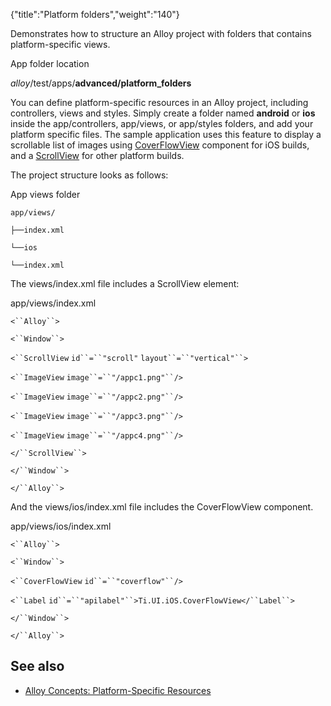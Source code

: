 {"title":"Platform folders","weight":"140"} 

Demonstrates how to structure an Alloy project with folders that contains platform-specific views.

App folder location

_alloy_/test/apps/**advanced/platform\_folders**

You can define platform-specific resources in an Alloy project, including controllers, views and styles. Simply create a folder named **android** or **ios** inside the app/controllers, app/views, or app/styles folders, and add your platform specific files. The sample application uses this feature to display a scrollable list of images using [CoverFlowView](#!/api/Titanium.UI.iOS.CoverFlowView) component for iOS builds, and a [ScrollView](#!/api/Titanium.UI.ScrollView) for other platform builds.

The project structure looks as follows:

App views folder

`app/views/`

`├──index.xml`

`└──ios`

`└──index.xml`

The views/index.xml file includes a ScrollView element:

app/views/index.xml

`<``Alloy``>`

`<``Window``>`

`<``ScrollView`  `id``=``"scroll"`  `layout``=``"vertical"``>`

`<``ImageView`  `image``=``"/appc1.png"``/>`

`<``ImageView`  `image``=``"/appc2.png"``/>`

`<``ImageView`  `image``=``"/appc3.png"``/>`

`<``ImageView`  `image``=``"/appc4.png"``/>`

`</``ScrollView``>`

`</``Window``>`

`</``Alloy``>`

And the views/ios/index.xml file includes the CoverFlowView component.

app/views/ios/index.xml

`<``Alloy``>`

`<``Window``>`

`<``CoverFlowView`  `id``=``"coverflow"``/>`

`<``Label`  `id``=``"apilabel"``>Ti.UI.iOS.CoverFlowView</``Label``>`

`</``Window``>`

`</``Alloy``>`

## See also

*   [Alloy Concepts: Platform-Specific Resources](/docs/appc/Alloy_Framework/Alloy_Guide/Alloy_Concepts/#Platform-specificresources)